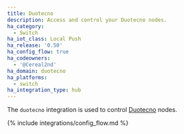 ```yaml
---
title: Duotecno
description: Access and control your Duotecno nodes.
ha_category:
  - Switch
ha_iot_class: Local Push
ha_release: '0.50'
ha_config_flow: true
ha_codeowners:
  - '@Cereal2nd'
ha_domain: duotecno
ha_platforms:
  - switch
ha_integration_type: hub
---
```


The `duotecno` integration is used to control [Duotecno](https://www.duotecno.be/) nodes.

{% include integrations/config_flow.md %}
